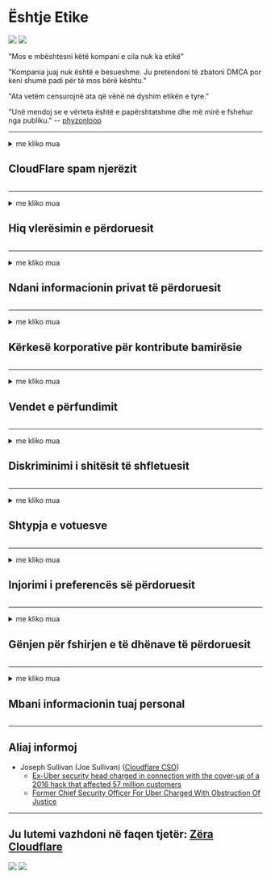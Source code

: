 # Ështje Etike

![](https://codeberg.org/crimeflare/stop_cloudflare/media/branch/master/image/itsreallythatbad.jpg)
![](https://codeberg.org/crimeflare/stop_cloudflare/media/branch/master/image/telegram/c81238387627b4bfd3dcd60f56d41626.jpg)

"Mos e mbështesni këtë kompani e cila nuk ka etikë"

"Kompania juaj nuk është e besueshme. Ju pretendoni të zbatoni DMCA por keni shumë padi për të mos bërë kështu."

"Ata vetëm censurojnë ata që vënë në dyshim etikën e tyre."

"Unë mendoj se e vërteta është e papërshtatshme dhe më mirë e fshehur nga publiku."  -- [phyzonloop](https://twitter.com/phyzonloop)


---


<details>
<summary>me kliko mua

## CloudFlare spam njerëzit
</summary>


Cloudflare po dërgon postë elektronike spam për përdoruesit jo-Cloudflare.

- Dërgoni vetëm postë elektronike për pajtimtarët që kanë zgjedhur
- Kur përdoruesi thotë "ndalo", atëherë ndaloni së dërguari me email

Thatshtë kaq e thjeshtë. Por Cloudflare nuk i intereson.
Cloudflare tha se përdorimi i shërbimit të tyre mund të ndalojë të gjithë spammers ose sulmuesit.
Si mund ta ndalojmë Cloudflare pa aktivizuar Cloudflare?


| 🖼 | 🖼 |
| --- | --- |
| ![](https://codeberg.org/crimeflare/stop_cloudflare/media/branch/master/image/cfspam01.jpg) | ![](https://codeberg.org/crimeflare/stop_cloudflare/media/branch/master/image/cfspam03.jpg) |
| ![](https://codeberg.org/crimeflare/stop_cloudflare/media/branch/master/image/cfspam02.jpg) | ![](https://codeberg.org/crimeflare/stop_cloudflare/media/branch/master/image/cfspambrittany.jpg)<br>![](https://codeberg.org/crimeflare/stop_cloudflare/media/branch/master/image/cfspamtwtr.jpg) |

</details>

---

<details>
<summary>me kliko mua

## Hiq vlerësimin e përdoruesit
</summary>


Shqyrtime negative për censorin e cloud.
Nëse postoni një tekst anti-Cloudflare në Twitter, ju keni një shans të merrni një përgjigje nga punonjësi i Cloudflare me mesazhin "Jo, nuk është".
Nëse postoni një rishikim negativ në çdo sit të shqyrtimit, ata do të përpiqen ta censurojnë atë.


| 🖼 | 🖼 |
| --- | --- |
| ![](https://codeberg.org/crimeflare/stop_cloudflare/media/branch/master/image/cfcenrev_01.jpg)<br>![](https://codeberg.org/crimeflare/stop_cloudflare/media/branch/master/image/cfcenrev_02.jpg) | ![](https://codeberg.org/crimeflare/stop_cloudflare/media/branch/master/image/cfcenrev_03.jpg) |

</details>

---

<details>
<summary>me kliko mua

## Ndani informacionin privat të përdoruesit
</summary>


Cloudflare ka një problem ngacmimi masiv.
Cloudflare ndan informacione personale të atyre që ankohen për faqet e pritura.
Ata ndonjëherë ju kërkojnë të jepni ID tuaj të vërtetë.
Nëse nuk doni të ngacmoheni, sulmoheni, rrahën ose vriten, më mirë qëndroni larg nga faqet e internetit të Cloudflared.


| 🖼 | 🖼 |
| --- | --- |
| ![](https://codeberg.org/crimeflare/stop_cloudflare/media/branch/master/image/cfdox_what.jpg) | ![](https://codeberg.org/crimeflare/stop_cloudflare/media/branch/master/image/cfdox_swat.jpg) |
| ![](https://codeberg.org/crimeflare/stop_cloudflare/media/branch/master/image/cfdox_kill.jpg) | ![](https://codeberg.org/crimeflare/stop_cloudflare/media/branch/master/image/cfdox_threat.jpg) |
| ![](https://codeberg.org/crimeflare/stop_cloudflare/media/branch/master/image/cfdox_dox.jpg) | ![](https://codeberg.org/crimeflare/stop_cloudflare/media/branch/master/image/cfdox_ex1.jpg)<br>![](https://codeberg.org/crimeflare/stop_cloudflare/media/branch/master/image/cfdox_ex2.jpg) |

</details>

---

<details>
<summary>me kliko mua

## Kërkesë korporative për kontribute bamirësie
</summary>


CloudFlare po kërkon kontribute bamirësie.
Quiteshtë mjaft e tmerrshme që një korporatë amerikane të kërkojë bamirësi krahas organizatave jofitimprurëse që kanë shkaqe të mira.
Nëse ju pëlqen të bllokoni njerëzit ose të humbni kohën e njerëzve të tjerë, mund të dëshironi të porosisni disa pica për punonjësit e Cloudflare.


![](https://codeberg.org/crimeflare/stop_cloudflare/media/branch/master/image/cfdonate.jpg)

</details>

---

<details>
<summary>me kliko mua

## Vendet e përfundimit
</summary>


Farë do të bëni nëse faqja juaj shkon papritmas?
Ka raporte që Cloudflare po fshin konfigurimin e përdoruesit ose ndalon shërbimin pa asnjë paralajmërim, në heshtje.
Ne ju sugjerojmë të gjeni një ofrues më të mirë.

![](https://codeberg.org/crimeflare/stop_cloudflare/media/branch/master/image/cftmnt.jpg)

</details>

---

<details>
<summary>me kliko mua

## Diskriminimi i shitësit të shfletuesit
</summary>


CloudFlare u jep trajtim preferencial atyre që përdorin Firefox ndërsa u japin trajtim armiqësor përdoruesve të jo-Tor-Browser mbi Tor.
Përdoruesit e torëve, të cilët me të drejtë refuzojnë të ekzekutojnë JavaScript falas, gjithashtu marrin një trajtim armiqësor.
Kjo pabarazi e qasjes është një abuzim i neutralitetit në rrjet dhe një abuzim i pushtetit.

![](https://codeberg.org/crimeflare/stop_cloudflare/media/branch/master/image/browdifftbcx.gif)

- Majtas: Shfletuesi Tor, Djathtas: Chrome. Adresa IP njëjtë.

![](https://codeberg.org/crimeflare/stop_cloudflare/media/branch/master/image/browserdiff.jpg)

- Majtas: Browser Tor Javascript me aftësi të kufizuara, Cookie Enabled
- Në të djathtë: Chrome Javascript është aktivizuar, Cookie Disaktivizohet

![](https://codeberg.org/crimeflare/stop_cloudflare/media/branch/master/image/cfsiryoublocked.jpg)

- QuteBrowser (shfletues i vogël) pa Tor (Clearnet IP)

| ***Shfletuesi*** | ***Qasja në trajtim*** |
| --- | --- |
| Tor Browser (Javascript është aktivizuar) | hyrja e lejuar |
| Firefox (Javascript është aktivizuar) | aksesi i degraduar |
| Chromium (Javascript është aktivizuar) | aksesi i degraduar |
| Chromium or Firefox (Javascript është çaktivizuar) | Ndalohet hyrja |
| Chromium or Firefox (Cookie është çaktivizuar) | Ndalohet hyrja |
| QuteBrowser | Ndalohet hyrja |
| lynx | Ndalohet hyrja |
| w3m | Ndalohet hyrja |
| wget | Ndalohet hyrja |


Pse të mos përdorni butonin Audio për të zgjidhur një sfidë të lehtë?

Po, ka një buton audio, por gjithmonë nuk funksionon mbi Tor.
Do ta merrni këtë mesazh kur ta klikoni:

```
Provo përsëri më vonë
Kompjuteri ose rrjeti juaj mund të dërgojnë pyetje të automatizuara.
Për të mbrojtur përdoruesit tanë, ne nuk mund ta përpunojmë kërkesën tuaj tani.
Për më shumë detaje vizitoni faqen tonë të ndihmës
```

</details>

---

<details>
<summary>me kliko mua

## Shtypja e votuesve
</summary>


Votuesit në shtetet amerikane regjistrohen për të votuar përfundimisht përmes faqes së internetit të sekretarit të shtetit në shtetin e vendbanimit të tyre.
Zyrat e sekretarit shtetëror të kontrolluar nga republikanët angazhohen në shtypjen e votuesve duke provuar uebfaqen e sekretarit të shtetit përmes Cloudflare.
Trajtimi armiqësor i Cloudflare ndaj përdoruesve të Tor, pozicioni i tij MITM si një pikë globale e përqendruar e mbikëqyrjes dhe roli i tij i dëmshëm në përgjithësi i bën votuesit e ardhshëm të hezitojnë të regjistrohen.
Në veçanti, liberalët priren të përqafojnë intimitetin.
Formularët e regjistrimit të votuesve mbledhin informacion të ndjeshëm në lidhje me përkuljen politike të zgjedhësit, adresën fizike personale, numrin e sigurimeve shoqërore dhe datën e lindjes.
Shumica e shteteve bëjnë vetëm një nënshtrim të këtij informacioni në dispozicion të publikut, por Cloudflare i sheh të gjitha ato informacione kur dikush regjistrohet të votojë.

Vini re se regjistrimi në letër nuk e anashkalon Cloudflare sepse sekretari i punonjësve të stafit të regjistrimit të të dhënave ka të ngjarë të përdorë uebfaqen e Cloudflare për të futur të dhënat.

| 🖼 | 🖼 |
| --- | --- |
| ![](https://codeberg.org/crimeflare/stop_cloudflare/media/branch/master/image/cfvotm_01.jpg) | ![](https://codeberg.org/crimeflare/stop_cloudflare/media/branch/master/image/cfvotm_02.jpg) |

- Change.org është një faqe e famshme për të mbledhur vota dhe për të ndërmarrë veprime.
“njerëzit kudo janë duke filluar fushatat, duke mobilizuar mbështetësit dhe duke punuar me vendimmarrësit për të përzënë zgjidhje.”
Fatkeqësisht, shumë njerëz nuk mund ta shikojnë aspak ndryshimin.org për shkak të filtrit agresiv të Cloudflare.
Ata po bllokohen nga nënshkrimi i peticionit, duke i përjashtuar kështu ata nga një proces demokratik.
Përdorimi i një platforme tjetër jo-fluturuese si OpenPetition ndihmon për të zgjidhur problemin.

| 🖼 | 🖼 |
| --- | --- |
| ![](https://codeberg.org/crimeflare/stop_cloudflare/media/branch/master/image/changeorgasn.jpg) | ![](https://codeberg.org/crimeflare/stop_cloudflare/media/branch/master/image/changeorgtor.jpg) |

- "Projekti Athenian" i Cloudflare ofron mbrojtje falas të nivelit të ndërmarrjeve në faqet e internetit të zgjedhjeve shtetërore dhe lokale.
Ata thanë "zgjedhësit e tyre mund të kenë qasje në informacionin zgjedhor dhe regjistrimin e votuesve", por kjo është një gënjeshtër sepse shumë njerëz thjesht nuk mund të shfletojnë faqen në të gjitha.

</details>

---

<details>
<summary>me kliko mua

## Injorimi i preferencës së përdoruesit
</summary>


Nëse nuk pranoni diçka, prisni që të mos merrni asnjë email në lidhje me të.
Cloudflare injorojë preferencën e përdoruesit dhe ndan të dhënat me korporatat e palëve të treta pa pëlqimin e klientit.
Nëse jeni duke përdorur planin e tyre falas, ata ndonjëherë ju dërgojnë email për t'ju kërkuar të blini abonimin mujor.

![](https://codeberg.org/crimeflare/stop_cloudflare/media/branch/master/image/cfviopl_tp.jpg)

</details>

---

<details>
<summary>me kliko mua

## Gënjen për fshirjen e të dhënave të përdoruesit
</summary>


Sipas blogut të këtij klienti të ish-cloudflare, Cloudflare po gënjen për fshirjen e llogarive.
Në ditët e sotme, shumë kompani i mbajnë të dhënat tuaja pasi të keni mbyllur ose hequr llogarinë tuaj.
Shumica e ndërmarrjeve të mira e përmendin atë në politikën e tyre të intimitetit.
Cloudflare? Jo

```
2019-08-05 CloudFlare më dërgoi konfirmim se ata do të hiqnin llogarinë time.
2019-10-02 Kam marrë një email nga CloudFlare "sepse unë jam një klient"
```

Cloudflare nuk dinte për fjalën "heq".
Nëse vërtet është hequr, pse ky ish-klient mori një email?
Ai gjithashtu përmendi që politika e intimitetit të Cloudflare nuk përmend për të.

```
Politika e tyre e re e intimitetit nuk bën asnjë përmendje të ruajtjes së të dhënave për një vit.
```

![](https://codeberg.org/crimeflare/stop_cloudflare/media/branch/master/image/cfviopl_notdel.jpg)

Si mund t'i besoni Cloudflare nëse politika e tyre e intimitetit është një LIE?

</details>

---

<details>
<summary>me kliko mua

## Mbani informacionin tuaj personal
</summary>


Fshirja e llogarisë Cloudflare është e vështirë.

```
Dorëzoni një biletë mbështetëse duke përdorur kategorinë "Llogaria",
dhe kërkoni fshirjen e llogarisë në trupin e mesazhit.
Ju nuk duhet të keni fusha ose karta krediti të bashkangjitura në llogarinë tuaj përpara se të kërkoni fshirjen.
```

Do të merrni këtë email konfirmimi.

![](https://codeberg.org/crimeflare/stop_cloudflare/media/branch/master/image/cf_deleteandkeep.jpg)

"Ne kemi filluar të përpunojmë kërkesën tuaj për fshirje" por "Ne do të vazhdojmë të ruajmë informacionin tuaj personal".

A mund ta "besosh" këtë?

</details>

---

## Aliaj informoj

- Joseph Sullivan (Joe Sullivan) ([Cloudflare CSO](https://twitter.com/eastdakota/status/1296522269313785862))
  - [Ex-Uber security head charged in connection with the cover-up of a 2016 hack that affected 57 million customers](https://www.businessinsider.com/uber-data-hack-security-head-joe-sullivan-charged-cover-up-2020-8)
  - [Former Chief Security Officer For Uber Charged With Obstruction Of Justice](https://www.justice.gov/usao-ndca/pr/former-chief-security-officer-uber-charged-obstruction-justice)


---

## Ju lutemi vazhdoni në faqen tjetër:   [Zëra Cloudflare](../PEOPLE.md)

![](https://codeberg.org/crimeflare/stop_cloudflare/media/branch/master/image/freemoldybread.jpg)
![](https://codeberg.org/crimeflare/stop_cloudflare/media/branch/master/image/cfisnotanoption.jpg)
